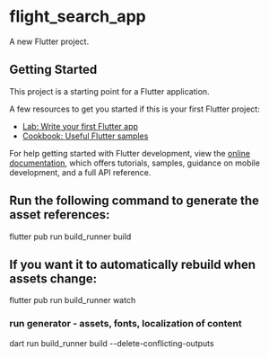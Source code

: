 # flight_search_app

A new Flutter project.

## Getting Started

This project is a starting point for a Flutter application.

A few resources to get you started if this is your first Flutter project:

- [Lab: Write your first Flutter app](https://docs.flutter.dev/get-started/codelab)
- [Cookbook: Useful Flutter samples](https://docs.flutter.dev/cookbook)

For help getting started with Flutter development, view the
[online documentation](https://docs.flutter.dev/), which offers tutorials,
samples, guidance on mobile development, and a full API reference.

## Run the following command to generate the asset references:

flutter pub run build_runner build

## If you want it to automatically rebuild when assets change:

flutter pub run build_runner watch

### run generator - assets, fonts, localization of content

dart run build_runner build --delete-conflicting-outputs
